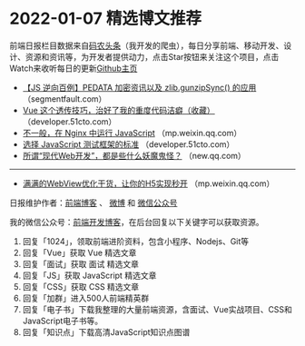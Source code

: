 # 2022-01-07 精选博文推荐

前端日报栏目数据来自[码农头条](https://toutiao.qdkfweb.cn/)（我开发的爬虫），每日分享前端、移动开发、设计、资源和资讯等，为开发者提供动力，点击Star按钮来关注这个项目，点击Watch来收听每日的更新[Github主页](https://github.com/kujian/frontendDaily)
* [【JS 逆向百例】PEDATA 加密资讯以及 zlib.gunzipSync() 的应用](https://segmentfault.com/a/1190000041237562) （segmentfault.com）
* [Vue 这个透传技巧，治好了我的重度代码洁癖（收藏）](https://developer.51cto.com/art/202201/698144.htm) （developer.51cto.com）
* [不一般，在 Nginx 中运行 JavaScript](https://mp.weixin.qq.com/s?__biz=MzA4Nzg0MDM5Nw==&mid=2247509002&idx=1&sn=cb55638656c3583a55830b956eab66b3) （mp.weixin.qq.com）
* [选择 JavaScript 测试框架的标准](https://developer.51cto.com/art/202201/698192.htm) （developer.51cto.com）
* [所谓“现代Web开发”，都是些什么妖魔鬼怪？](https://new.qq.com/omn/20220106/20220106A0501Y00.html) （new.qq.com）

***
* [满满的WebView优化干货，让你的H5实现秒开](https://mp.weixin.qq.com/s?__biz=MzAxMTI4MTkwNQ==&mid=2650841274&idx=1&sn=d4a29b2fc8ee976e1e2976fb05547044) （mp.weixin.qq.com）

日报维护作者：[前端博客](https://qdkfweb.cn/) 、 [微博](http://weibo.com/kujian) 和 [微信公众号](https://open.weixin.qq.com/qr/code?username=caibaojian_com)

我的微信公众号：[前端开发博客](https://open.weixin.qq.com/qr/code?username=caibaojian_com)，在后台回复以下关键字可以获取资源。

1. 回复「1024」，领取前端进阶资料，包含小程序、Nodejs、Git等
2. 回复「Vue」获取 Vue 精选文章
3. 回复「面试」获取 面试 精选文章
4. 回复「JS」获取 JavaScript 精选文章
5. 回复「CSS」获取 CSS 精选文章
6. 回复「加群」进入500人前端精英群
7. 回复「电子书」下载我整理的大量前端资源，含面试、Vue实战项目、CSS和JavaScript电子书等。
8. 回复「知识点」下载高清JavaScript知识点图谱